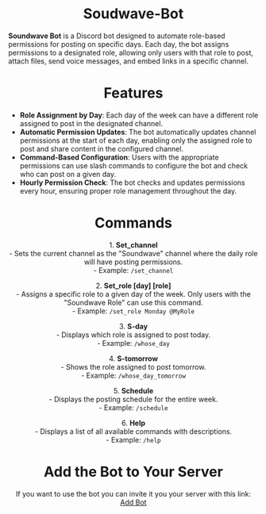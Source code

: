 <h1 align=center> Soudwave-Bot </h1>

**Soundwave Bot** is a Discord bot designed to automate role-based permissions for posting on specific days. Each day, the bot assigns permissions to a designated role, allowing only users with that role to post, attach files, send voice messages, and embed links in a specific channel.


<h1 align=center> Features </h2> 

- **Role Assignment by Day**: Each day of the week can have a different role assigned to post in the designated channel.
- **Automatic Permission Updates**: The bot automatically updates channel permissions at the start of each day, enabling only the assigned role to post and share content in the configured channel.
- **Command-Based Configuration**: Users with the appropriate permissions can use slash commands to configure the bot and check who can post on a given day.
- **Hourly Permission Check**: The bot checks and updates permissions every hour, ensuring proper role management throughout the day.

<h1 align=center >Commands </h1>

<p align="center">
1. <strong>Set_channel</strong>
   <br>
   - Sets the current channel as the "Soundwave" channel where the daily role will have posting permissions.
   <br>
   - Example: <code>/set_channel</code>
</p>
<p align="center">
2. <strong>Set_role [day] [role]</strong>
   <br>
   - Assigns a specific role to a given day of the week. Only users with the "Soundwave Role" can use this command.
   <br>
   - Example: <code>/set_role Monday @MyRole</code>
</p>

<p align="center">   
3. <strong>S-day</strong>
   <br>
   - Displays which role is assigned to post today.
   <br>
   - Example: <code>/whose_day</code>
</p>

<p align="center">
4. <strong>S-tomorrow</strong>
   <br>
   - Shows the role assigned to post tomorrow.
   <br>
   - Example: <code>/whose_day_tomorrow</code>
</p>

<p align="center">
5. <strong>Schedule</strong>
   <br>
   - Displays the posting schedule for the entire week.
   <br>
   - Example: <code>/schedule</code>
</p>

<p align="center"> 
6. <strong>Help</strong>
   <br>
   - Displays a list of all available commands with descriptions.
   <br>
   - Example: <code>/help</code>
</p>


<h1 align=center>Add the Bot to Your Server</h1>
<p align=center>
If you want to use the bot you can invite it you your server with this link:
<a href="https://discord.com/oauth2/authorize?client_id=1289690644310392884&permissions=268437520&integration_type=0&scope=bot
">Add Bot</a>
</p>

